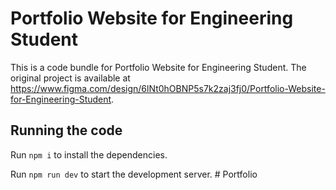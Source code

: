 
  # Portfolio Website for Engineering Student

  This is a code bundle for Portfolio Website for Engineering Student. The original project is available at https://www.figma.com/design/6lNt0hOBNP5s7k2zaj3fj0/Portfolio-Website-for-Engineering-Student.

  ## Running the code

  Run `npm i` to install the dependencies.

  Run `npm run dev` to start the development server.
  #   P o r t f o l i o  
 